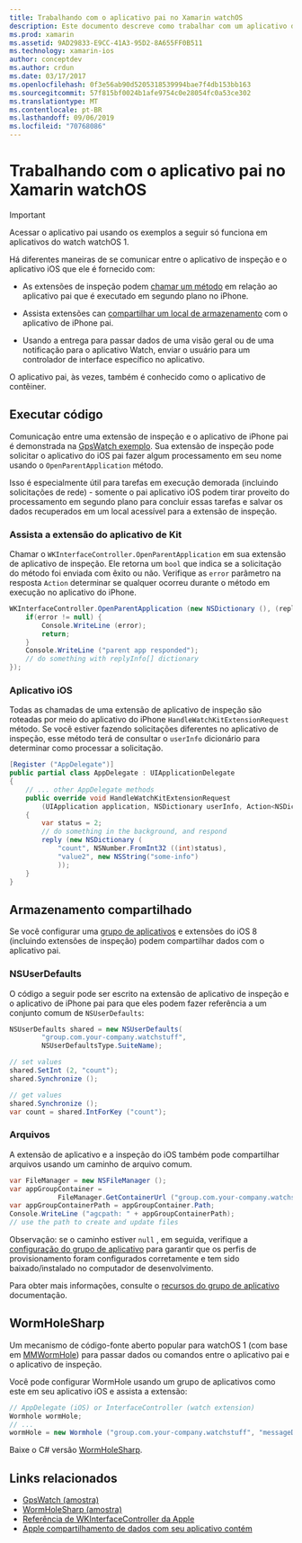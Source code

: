 ```yaml
---
title: Trabalhando com o aplicativo pai no Xamarin watchOS
description: Este documento descreve como trabalhar com um aplicativo do pai do watchOS no Xamarin. Ele aborda as extensões de aplicativo do WatchKit, aplicativos iOS, armazenamento compartilhado e muito mais.
ms.prod: xamarin
ms.assetid: 9AD29833-E9CC-41A3-95D2-8A655FF0B511
ms.technology: xamarin-ios
author: conceptdev
ms.author: crdun
ms.date: 03/17/2017
ms.openlocfilehash: 0f3e56ab90d5205318539994bae7f4db153bb163
ms.sourcegitcommit: 57f815bf0024b1afe9754c0e28054fc0a53ce302
ms.translationtype: MT
ms.contentlocale: pt-BR
ms.lasthandoff: 09/06/2019
ms.locfileid: "70768086"
---
```

# <a name="working-with-the-watchos-parent-application-in-xamarin"></a>Trabalhando com o aplicativo pai no Xamarin watchOS

> [!IMPORTANT]
> Acessar o aplicativo pai usando os exemplos a seguir só funciona em aplicativos do watch watchOS 1.

Há diferentes maneiras de se comunicar entre o aplicativo de inspeção e o aplicativo iOS que ele é fornecido com:

- As extensões de inspeção podem [chamar um método](#code) em relação ao aplicativo pai que é executado em segundo plano no iPhone.

- Assista extensões can [compartilhar um local de armazenamento](#storage) com o aplicativo de iPhone pai.

- Usando a entrega para passar dados de uma visão geral ou de uma notificação para o aplicativo Watch, enviar o usuário para um controlador de interface específico no aplicativo.

O aplicativo pai, às vezes, também é conhecido como o aplicativo de contêiner.

<a name="code" />

## <a name="run-code"></a>Executar código

Comunicação entre uma extensão de inspeção e o aplicativo de iPhone pai é demonstrada na [GpsWatch exemplo](https://docs.microsoft.com/samples/xamarin/ios-samples/watchkit-gpswatch).
Sua extensão de inspeção pode solicitar o aplicativo do iOS pai fazer algum processamento em seu nome usando o `OpenParentApplication` método.

Isso é especialmente útil para tarefas em execução demorada (incluindo solicitações de rede) - somente o pai aplicativo iOS podem tirar proveito do processamento em segundo plano para concluir essas tarefas e salvar os dados recuperados em um local acessível para a extensão de inspeção.

### <a name="watch-kit-app-extension"></a>Assista a extensão do aplicativo de Kit

Chamar o `WKInterfaceController.OpenParentApplication` em sua extensão de aplicativo de inspeção. Ele retorna um `bool` que indica se a solicitação do método foi enviada com êxito ou não. Verifique as `error` parâmetro na resposta `Action` determinar se qualquer ocorreu durante o método em execução no aplicativo do iPhone.

```csharp
WKInterfaceController.OpenParentApplication (new NSDictionary (), (replyInfo, error) => {
    if(error != null) {
        Console.WriteLine (error);
        return;
    }
    Console.WriteLine ("parent app responded");
    // do something with replyInfo[] dictionary
});
```

### <a name="ios-app"></a>Aplicativo iOS

Todas as chamadas de uma extensão de aplicativo de inspeção são roteadas por meio do aplicativo do iPhone `HandleWatchKitExtensionRequest` método.
Se você estiver fazendo solicitações diferentes no aplicativo de inspeção, esse método terá de consultar o `userInfo` dicionário para determinar como processar a solicitação.

```csharp
[Register ("AppDelegate")]
public partial class AppDelegate : UIApplicationDelegate
{
    // ... other AppDelegate methods
    public override void HandleWatchKitExtensionRequest
        (UIApplication application, NSDictionary userInfo, Action<NSDictionary> reply)
    {
        var status = 2;
        // do something in the background, and respond
        reply (new NSDictionary (
            "count", NSNumber.FromInt32 ((int)status),
            "value2", new NSString("some-info")
            ));
    }
}
```

<a name="storage" />

## <a name="shared-storage"></a>Armazenamento compartilhado

Se você configurar uma [grupo de aplicativos](~/ios/watchos/app-fundamentals/app-groups.md) e extensões do iOS 8 (incluindo extensões de inspeção) podem compartilhar dados com o aplicativo pai.

<a name="nsuserdefaults" />

### <a name="nsuserdefaults"></a>NSUserDefaults

O código a seguir pode ser escrito na extensão de aplicativo de inspeção e o aplicativo de iPhone pai para que eles podem fazer referência a um conjunto comum de `NSUserDefaults`:

```csharp
NSUserDefaults shared = new NSUserDefaults(
        "group.com.your-company.watchstuff",
        NSUserDefaultsType.SuiteName);

// set values
shared.SetInt (2, "count");
shared.Synchronize ();

// get values
shared.Synchronize ();
var count = shared.IntForKey ("count");
```

<a name="files" />

### <a name="files"></a>Arquivos

A extensão de aplicativo e a inspeção do iOS também pode compartilhar arquivos usando um caminho de arquivo comum.

```csharp
var FileManager = new NSFileManager ();
var appGroupContainer =
            FileManager.GetContainerUrl ("group.com.your-company.watchstuff");
var appGroupContainerPath = appGroupContainer.Path;
Console.WriteLine ("agcpath: " + appGroupContainerPath);
// use the path to create and update files
```

Observação: se o caminho estiver `null` , em seguida, verifique a [configuração do grupo de aplicativo](~/ios/watchos/app-fundamentals/app-groups.md) para garantir que os perfis de provisionamento foram configurados corretamente e tem sido baixado/instalado no computador de desenvolvimento.

Para obter mais informações, consulte o [recursos do grupo de aplicativo](~/ios/deploy-test/provisioning/capabilities/app-groups-capabilities.md) documentação.

## <a name="wormholesharp"></a>WormHoleSharp

Um mecanismo de código-fonte aberto popular para watchOS 1 (com base em [MMWormHole](https://github.com/mutualmobile/MMWormhole)) para passar dados ou comandos entre o aplicativo pai e o aplicativo de inspeção.

Você pode configurar WormHole usando um grupo de aplicativos como este em seu aplicativo iOS e assista a extensão:

```csharp
// AppDelegate (iOS) or InterfaceController (watch extension)
Wormhole wormHole;
// ...
wormHole = new Wormhole ("group.com.your-company.watchstuff", "messageDir");
```

Baixe o C# versão [WormHoleSharp](https://github.com/Clancey/WormHoleSharp).

## <a name="related-links"></a>Links relacionados

- [GpsWatch (amostra)](https://docs.microsoft.com/samples/xamarin/ios-samples/watchos-watchkitcatalog)
- [WormHoleSharp (amostra)](https://github.com/Clancey/WormHoleSharp)
- [Referência de WKInterfaceController da Apple](https://developer.apple.com/library/prerelease/ios/documentation/WatchKit/Reference/WKInterfaceController_class/index.html#//apple_ref/occ/clm/WKInterfaceController/openParentApplication:reply:)
- [Apple compartilhamento de dados com seu aplicativo contém](https://developer.apple.com/library/ios/documentation/General/Conceptual/ExtensibilityPG/ExtensionScenarios.html)
